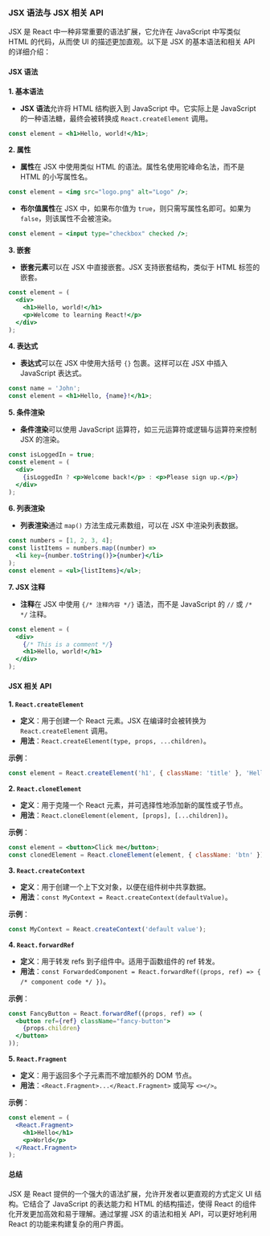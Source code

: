 ### JSX 语法与 JSX 相关 API

JSX 是 React 中一种非常重要的语法扩展，它允许在 JavaScript 中写类似 HTML 的代码，从而使 UI 的描述更加直观。以下是 JSX 的基本语法和相关 API 的详细介绍：

#### JSX 语法

**1. 基本语法**

- **JSX 语法**允许将 HTML 结构嵌入到 JavaScript 中。它实际上是 JavaScript 的一种语法糖，最终会被转换成 `React.createElement` 调用。

```jsx
const element = <h1>Hello, world!</h1>;
```

**2. 属性**

- **属性**在 JSX 中使用类似 HTML 的语法。属性名使用驼峰命名法，而不是 HTML 的小写属性名。

```jsx
const element = <img src="logo.png" alt="Logo" />;
```

- **布尔值属性**在 JSX 中，如果布尔值为 `true`，则只需写属性名即可。如果为 `false`，则该属性不会被渲染。

```jsx
const element = <input type="checkbox" checked />;
```

**3. 嵌套**

- **嵌套元素**可以在 JSX 中直接嵌套。JSX 支持嵌套结构，类似于 HTML 标签的嵌套。

```jsx
const element = (
  <div>
    <h1>Hello, world!</h1>
    <p>Welcome to learning React!</p>
  </div>
);
```

**4. 表达式**

- **表达式**可以在 JSX 中使用大括号 `{}` 包裹。这样可以在 JSX 中插入 JavaScript 表达式。

```jsx
const name = 'John';
const element = <h1>Hello, {name}!</h1>;
```

**5. 条件渲染**

- **条件渲染**可以使用 JavaScript 运算符，如三元运算符或逻辑与运算符来控制 JSX 的渲染。

```jsx
const isLoggedIn = true;
const element = (
  <div>
    {isLoggedIn ? <p>Welcome back!</p> : <p>Please sign up.</p>}
  </div>
);
```

**6. 列表渲染**

- **列表渲染**通过 `map()` 方法生成元素数组，可以在 JSX 中渲染列表数据。

```jsx
const numbers = [1, 2, 3, 4];
const listItems = numbers.map((number) =>
  <li key={number.toString()}>{number}</li>
);
const element = <ul>{listItems}</ul>;
```

**7. JSX 注释**

- **注释**在 JSX 中使用 `{/* 注释内容 */}` 语法，而不是 JavaScript 的 `//` 或 `/* */` 注释。

```jsx
const element = (
  <div>
    {/* This is a comment */}
    <h1>Hello, world!</h1>
  </div>
);
```

#### JSX 相关 API

**1. `React.createElement`**

- **定义**：用于创建一个 React 元素。JSX 在编译时会被转换为 `React.createElement` 调用。
- **用法**：`React.createElement(type, props, ...children)`。

**示例**：

```jsx
const element = React.createElement('h1', { className: 'title' }, 'Hello, world!');
```

**2. `React.cloneElement`**

- **定义**：用于克隆一个 React 元素，并可选择性地添加新的属性或子节点。
- **用法**：`React.cloneElement(element, [props], [...children])`。

**示例**：

```jsx
const element = <button>Click me</button>;
const clonedElement = React.cloneElement(element, { className: 'btn' });
```

**3. `React.createContext`**

- **定义**：用于创建一个上下文对象，以便在组件树中共享数据。
- **用法**：`const MyContext = React.createContext(defaultValue)`。

**示例**：

```jsx
const MyContext = React.createContext('default value');
```

**4. `React.forwardRef`**

- **定义**：用于转发 refs 到子组件中。适用于函数组件的 ref 转发。
- **用法**：`const ForwardedComponent = React.forwardRef((props, ref) => { /* component code */ })`。

**示例**：

```jsx
const FancyButton = React.forwardRef((props, ref) => (
  <button ref={ref} className="fancy-button">
    {props.children}
  </button>
));
```

**5. `React.Fragment`**

- **定义**：用于返回多个子元素而不增加额外的 DOM 节点。
- **用法**：`<React.Fragment>...</React.Fragment>` 或简写 `<></>`。

**示例**：

```jsx
const element = (
  <React.Fragment>
    <h1>Hello</h1>
    <p>World</p>
  </React.Fragment>
);
```

#### 总结

JSX 是 React 提供的一个强大的语法扩展，允许开发者以更直观的方式定义 UI 结构。它结合了 JavaScript 的表达能力和 HTML 的结构描述，使得 React 的组件化开发更加高效和易于理解。通过掌握 JSX 的语法和相关 API，可以更好地利用 React 的功能来构建复杂的用户界面。